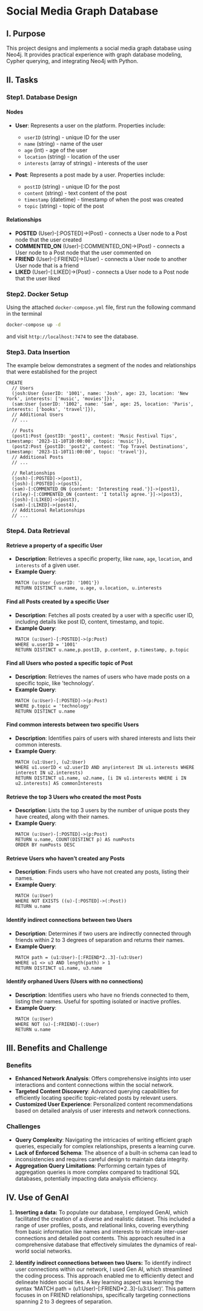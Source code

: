 # Social Media Graph Database

## I. Purpose
This project designs and implements a social media graph database using Neo4j. It provides practical experience with graph database modeling, Cypher querying, and integrating Neo4j with Python.

## II. Tasks
### Step1. Database Design
#### Nodes

- **User**: Represents a user on the platform. Properties include:
  - `userID` (string) - unique ID for the user
  - `name` (string) - name of the user
  - `age` (int) - age of the user
  - `location` (string) - location of the user
  - `interests` (array of strings) - interests of the user

- **Post**: Represents a post made by a user. Properties include:
  - `postID` (string) - unique ID for the post
  - `content` (string) - text content of the post
  - `timestamp` (datetime) - timestamp of when the post was created
  - `topic` (string) - topic of the post

#### Relationships

- **POSTED** (User)-[:POSTED]->(Post) - connects a User node to a Post node that the user created
- **COMMENTED_ON** (User)-[:COMMENTED_ON]->(Post) - connects a User node to a Post node that the user commented on
- **FRIEND** (User)-[:FRIEND]->(User) - connects a User node to another User node that is a friend
- **LIKED** (User)-[:LIKED]->(Post) - connects a User node to a Post node that the user liked

### Step2. Docker Setup
Using the attached `docker-compose.yml` file, first run the following command in the terminal 
``` bash
docker-compose up -d
```
and visit `http://localhost:7474` to see the database.

### Step3. Data Insertion
The example below demonstrates a segment of the nodes and relationships that were established for the project

```cypher
CREATE
  // Users
  (josh:User {userID: '1001', name: 'Josh', age: 23, location: 'New York', interests: ['music', 'movies']}),
  (sam:User {userID: '1002', name: 'Sam', age: 25, location: 'Paris', interests: ['books', 'travel']}),
  // Additional Users
  // ...

  // Posts
  (post1:Post {postID: 'post1', content: 'Music Festival Tips', timestamp: '2023-11-10T10:00:00', topic: 'music'}),
  (post2:Post {postID: 'post2', content: 'Top Travel Destinations', timestamp: '2023-11-10T11:00:00', topic: 'travel'}),
  // Additional Posts
  // ...

  // Relationships
  (josh)-[:POSTED]->(post1),
  (josh)-[:POSTED]->(post5),
  (sam)-[:COMMENTED_ON {content: 'Interesting read.'}]->(post1),
  (riley)-[:COMMENTED_ON {content: 'I totally agree.'}]->(post3),
  (josh)-[:LIKED]->(post3),
  (sam)-[:LIKED]->(post4),
  // Additional Relationships
  // ...
```

### Step4. Data Retrieval
#### Retrieve a property of a specific User
- **Description**: Retrieves a specific property, like `name`, `age`, `location`, and `interests`  of a given user.
- **Example Query**:
  ```cypher
  MATCH (u:User {userID: '1001'}) 
  RETURN DISTINCT u.name, u.age, u.location, u.interests
  ```
#### Find all Posts created by a specific User
- **Description**: Fetches all posts created by a user with a specific user ID, including details like post ID, content, timestamp, and topic.
- **Example Query**:
  ```cypher
  MATCH (u:User)-[:POSTED]->(p:Post)
  WHERE u.userID = '1001'
  RETURN DISTINCT u.name,p.postID, p.content, p.timestamp, p.topic
  ```
#### Find all Users who posted a specific topic of Post
- **Description**: Retrieves the names of users who have made posts on a specific topic, like 'technology'.
- **Example Query**:
  ```cypher
  MATCH (u:User)-[:POSTED]->(p:Post)
  WHERE p.topic = 'technology'
  RETURN DISTINCT u.name
  ```

#### Find common interests between two specific Users
- **Description**: Identifies pairs of users with shared interests and lists their common interests.
- **Example Query**:
   ```cypher
  MATCH (u1:User), (u2:User) 
  WHERE u1.userID < u2.userID AND any(interest IN u1.interests WHERE interest IN u2.interests) 
  RETURN DISTINCT u1.name, u2.name, [i IN u1.interests WHERE i IN u2.interests] AS commonInterests
  ```
#### Retrieve the top 3 Users who created the most Posts
- **Description**: Lists the top 3 users by the number of unique posts they have created, along with their names.
- **Example Query**:
  ```cypher
  MATCH (u:User)-[:POSTED]->(p:Post)
  RETURN u.name, COUNT(DISTINCT p) AS numPosts
  ORDER BY numPosts DESC
  ```
#### Retrieve Users who haven’t created any Posts
- **Description**: Finds users who have not created any posts, listing their names.
- **Example Query**:
  ```cypher
  MATCH (u:User)
  WHERE NOT EXISTS ((u)-[:POSTED]->(:Post))
  RETURN u.name
  ```
#### Identify indirect connections between two Users
- **Description**: Determines if two users are indirectly connected through friends within 2 to 3 degrees of separation and returns their names.
- **Example Query**:
  ```cypher
  MATCH path = (u1:User)-[:FRIEND*2..3]-(u3:User)
  WHERE u1 <> u3 AND length(path) > 1
  RETURN DISTINCT u1.name, u3.name
  ```
#### Identify orphaned Users (Users with no connections)
- **Description**: Identifies users who have no friends connected to them, listing their names. Useful for spotting isolated or inactive profiles.
- **Example Query**:
  ```cypher
  MATCH (u:User) 
  WHERE NOT (u)-[:FRIEND]-(:User) 
  RETURN u.name
  ```
## III. Benefits and Challenge
### Benefits
- **Enhanced Network Analysis**: Offers comprehensive insights into user interactions and content connections within the social network.
- **Targeted Content Discovery**: Advanced querying capabilities for efficiently locating specific topic-related posts by relevant users.
- **Customized User Experience**: Personalized content recommendations based on detailed analysis of user interests and network connections.

### Challenges
- **Query Complexity**: Navigating the intricacies of writing efficient graph queries, especially for complex relationships, presents a learning curve.
- **Lack of Enforced Schema**: The absence of a built-in schema can lead to inconsistencies and requires careful design to maintain data integrity.
- **Aggregation Query Limitations**: Performing certain types of aggregation queries is more complex compared to traditional SQL databases, potentially impacting data analysis efficiency.


## IV. Use of GenAI
1. **Inserting a data:**
To populate our database, I employed GenAI, which facilitated the creation of a diverse and realistic dataset. This included a range of user profiles, posts, and relational links, covering everything from basic information like names and interests to intricate inter-user connections and detailed post contents. This approach resulted in a comprehensive database that effectively simulates the dynamics of real-world social networks.

2. **Identify indirect connections between two Users:**
To identify indirect user connections within our network, I used Gen AI, which  streamlined the coding process. This approach enabled me to efficiently detect and delineate hidden social ties. A key learning aspect was learning the syntax ‘MATCH path = (u1:User)-[:FRIEND*2..3]-(u3:User)’. This pattern focuses in on FRIEND relationships, specifically targeting connections spanning 2 to 3 degrees of separation.


